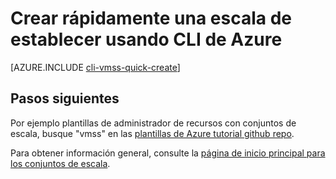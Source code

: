<properties
    pageTitle="Escalar conjuntos CLI rápido crear | Microsoft Azure"
    description="Implementar escala crean conjuntos con CLI rápido."
    keywords="conjuntos de escala de máquina virtual" 
    services="virtual-machine-scale-sets"
    documentationCenter=""
    authors="gatneil"
    manager="madhana"
    editor="tysonn"
    tags="azure-resource-manager" />

<tags
    ms.service="virtual-machine-linux"
    ms.workload="infrastructure-services"
    ms.tgt_pltfrm="vm-linux"
    ms.devlang="na"
    ms.topic="article"
    ms.date="03/31/2016"
    ms.author="gatneil"/>

# <a name="quickly-create-a-scale-set-using-the-azure-cli"></a>Crear rápidamente una escala de establecer usando CLI de Azure

[AZURE.INCLUDE [cli-vmss-quick-create](../../includes/virtual-machines-linux-cli-vmss-quick-create-include.md)]

## <a name="next-steps"></a>Pasos siguientes

Por ejemplo plantillas de administrador de recursos con conjuntos de escala, busque "vmss" en las [plantillas de Azure tutorial github repo](https://github.com/Azure/azure-quickstart-templates).

Para obtener información general, consulte la [página de inicio principal para los conjuntos de escala](https://azure.microsoft.com/services/virtual-machine-scale-sets/).

